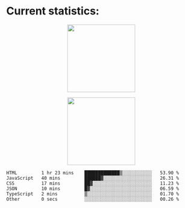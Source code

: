 
  # Current statistics:


<p align="center">
  <img height="180em" align="center" src="https://github-readme-stats.vercel.app/api?username=KZvilla&show_icons=true&hide_border=true&count_private=true&include_all_commits=true&theme=blue-green" /> 
</p>
<p align="center">
  <img height="180em"src="https://github-readme-stats.vercel.app/api/top-langs/?username=kzvilla" />
</p>

<p align="center">
</p>

<!--START_SECTION:waka-->

```text
HTML         1 hr 23 mins    █████████████▒░░░░░░░░░░░   53.90 %
JavaScript   40 mins         ██████▓░░░░░░░░░░░░░░░░░░   26.31 %
CSS          17 mins         ██▓░░░░░░░░░░░░░░░░░░░░░░   11.23 %
JSON         10 mins         █▓░░░░░░░░░░░░░░░░░░░░░░░   06.59 %
TypeScript   2 mins          ▒░░░░░░░░░░░░░░░░░░░░░░░░   01.70 %
Other        0 secs          ░░░░░░░░░░░░░░░░░░░░░░░░░   00.26 %
```

<!--END_SECTION:waka-->
